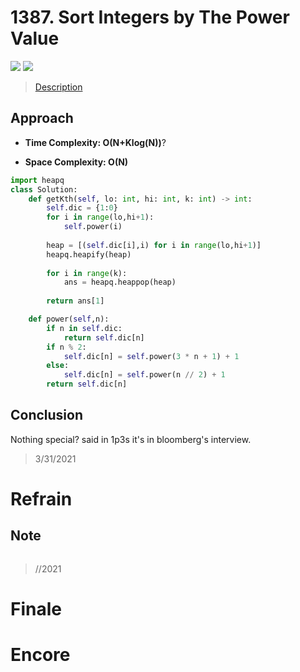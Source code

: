 # 1387. Sort Integers by The Power Value

![](https://img.shields.io/badge/Difficulty-Medium-%23f0ad4e)
![](https://img.shields.io/badge/topic-array-critical)

> [Description](https://leetcode.com/problems/sort-integers-by-the-power-value/)


## Approach

- **Time Complexity: O(N+Klog(N))**?

- **Space Complexity: O(N)**

```python
import heapq
class Solution:
    def getKth(self, lo: int, hi: int, k: int) -> int:
        self.dic = {1:0}
        for i in range(lo,hi+1):
            self.power(i)
                        
        heap = [(self.dic[i],i) for i in range(lo,hi+1)]
        heapq.heapify(heap)
        
        for i in range(k):
            ans = heapq.heappop(heap)
        
        return ans[1] 

    def power(self,n):
        if n in self.dic:
            return self.dic[n]
        if n % 2:
            self.dic[n] = self.power(3 * n + 1) + 1
        else:
            self.dic[n] = self.power(n // 2) + 1
        return self.dic[n]    
```

## Conclusion

Nothing special? said in 1p3s it's in bloomberg's interview.

> 3/31/2021

# Refrain

## Note

```python

```

> //2021

# Finale

# Encore